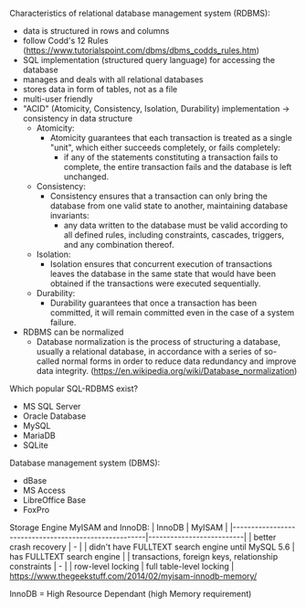 Characteristics of relational database management system (RDBMS):
- data is structured in rows and columns
- follow Codd's 12 Rules (https://www.tutorialspoint.com/dbms/dbms_codds_rules.htm)
- SQL implementation (structured query language) for accessing the database
- manages and deals with all relational databases
- stores data in form of tables, not as a file
- multi-user friendly
- "ACID" (Atomicity, Consistency, Isolation, Durability) implementation -> consistency in data structure
  - Atomicity:
    - Atomicity guarantees that each transaction is treated as a single "unit", which either succeeds completely, or fails completely:
      - if any of the statements constituting a transaction fails to complete, the entire transaction fails and the database is left unchanged.
  - Consistency:
    - Consistency ensures that a transaction can only bring the database from one valid state to another, maintaining database invariants:
      - any data written to the database must be valid according to all defined rules, including constraints, cascades, triggers, and any combination thereof.
  - Isolation:
    - Isolation ensures that concurrent execution of transactions leaves the database in the same state that would have been obtained if the transactions were executed sequentially.
  - Durability:
    - Durability guarantees that once a transaction has been committed, it will remain committed even in the case of a system failure.
- RDBMS can be normalized
  - Database normalization is the process of structuring a database, usually a relational database, in accordance with a series of so-called normal forms in order to reduce data redundancy and improve data integrity. (https://en.wikipedia.org/wiki/Database_normalization)

Which popular SQL-RDBMS exist?
- MS SQL Server
- Oracle Database
- MySQL
- MariaDB
- SQLite

Database management system (DBMS):
- dBase
- MS Access
- LibreOffice Base
- FoxPro

Storage Engine MyISAM and InnoDB:
| InnoDB                                               | MyISAM                   |
|------------------------------------------------------|--------------------------|
| better crash recovery                                | -                        |
| didn't have FULLTEXT search engine until MySQL 5.6                              | has FULLTEXT search engine   |
| transactions, foreign keys, relationship constraints | -                        |
| row-level locking                                    | full table-level locking |
https://www.thegeekstuff.com/2014/02/myisam-innodb-memory/

InnoDB = High Resource Dependant (high Memory requirement)